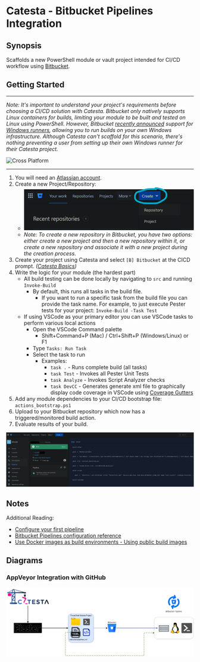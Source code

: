 # Catesta - Bitbucket Pipelines Integration

## Synopsis

Scaffolds a new PowerShell module or vault project intended for CI/CD workflow using [Bitbucket](https://bitbucket.org/).

## Getting Started

-------------------

*Note: It's important to understand your project's requirements before choosing a CI/CD solution with Catesta. Bitbucket only natively supports Linux containers for builds, limiting your module to be built and tested on Linux using PowerShell. However, Bitbucket [recently announced](https://support.atlassian.com/bitbucket-cloud/docs/set-up-runners-for-windows/) support for [Windows runners](https://bitbucket.org/blog/windows-runners), allowing you to run builds on your own Windows infrastructure. Although Catesta can't scaffold for this scenario, there's nothing preventing a user from setting up their own Windows runner for their Catesta project.*

![Cross Platform](https://img.shields.io/badge/Builds-Linux-lightgrey)

-------------------

1. You will need an [Atlassian account](https://id.atlassian.com/login?application=bitbucket).
1. Create a new Project/Repository:
    * ![Bitbucket New Project](../assets/Bitbucket/bitbucket_new_project.PNG)
    * *Note: To create a new repository in Bitbucket, you have two options: either create a new project and then a new repository within it, or create a new repository and associate it with a new project during the creation process.*
1. Create your project using Catesta and select `[B] Bitbucket` at the CICD prompt. *([Catesta Basics](../Catesta-Basics.md))*
1. Write the logic for your module (the hardest part)
    * All build testing can be done locally by navigating to `src` and running `Invoke-Build`
        * By default, this runs all tasks in the build file.
            * If you want to run a specific task from the build file you can provide the task name. For example, to just execute Pester tests for your project: `Invoke-Build -Task Test`
    * If using VSCode as your primary editor you can use VSCode tasks to perform various local actions
        * Open the VSCode Command palette
            * Shift+Command+P (Mac) / Ctrl+Shift+P (Windows/Linux) or F1
        * Type `Tasks: Run Task`
        * Select the task to run
            * Examples:
                * `task .` - Runs complete build (all tasks)
                * `task Test` - Invokes all Pester Unit Tests
                * `task Analyze` - Invokes Script Analyzer checks
                * `task DevCC` - Generates generate xml file to graphically display code coverage in VSCode using [Coverage Gutters](https://marketplace.visualstudio.com/items?itemName=ryanluker.vscode-coverage-gutters)
1. Add any module dependencies to your CI/CD bootstrap file: `actions_bootstrap.ps1`
1. Upload to your Bitbucket repository which now has a triggered/monitored build action.
1. Evaluate results of your build.

![Bitbucket project created by Catesta](../assets/Bitbucket/bitbucket_build_results.PNG)

## Notes

Additional Reading:

* [Configure your first pipeline](https://support.atlassian.com/bitbucket-cloud/docs/configure-your-first-pipeline/)
* [Bitbucket Pipelines configuration reference](https://support.atlassian.com/bitbucket-cloud/docs/bitbucket-pipelines-configuration-reference/)
* [Use Docker images as build environments - Using public build images](https://support.atlassian.com/bitbucket-cloud/docs/use-docker-images-as-build-environments/#Using-public-build-images)

## Diagrams

### AppVeyor Integration with GitHub

![Catesta PowerShell Bitbucket Diagram](../assets/Bitbucket/catesta_bitbucket_diagram.png)
